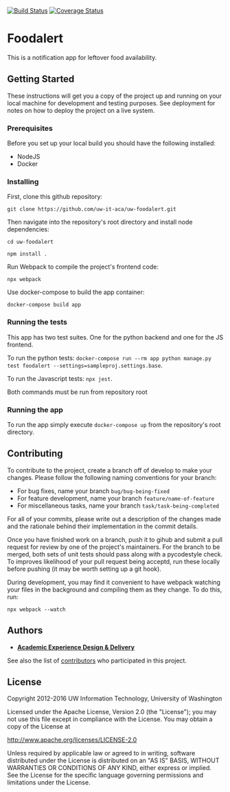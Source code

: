 [![Build Status](https://travis-ci.org/uw-it-aca/uw-foodalert.svg?branch=develop)](https://travis-ci.org/uw-it-aca/uw-foodalert)
[![Coverage Status](https://coveralls.io/repos/github/uw-it-aca/uw-foodalert/badge.svg?branch=develop)](https://coveralls.io/github/uw-it-aca/uw-foodalert?branch=develop)

# Foodalert
This is a notification app for leftover food availability.

## Getting Started
These instructions will get you a copy of the project up and running on your local machine for development and testing purposes. See deployment for notes on how to deploy the project on a live system.

### Prerequisites
Before you set up your local build you should have the following installed:
* NodeJS
* Docker

### Installing
First, clone this github repository:

`git clone https://github.com/uw-it-aca/uw-foodalert.git`

Then navigate into the repository's root directory and install node dependencies:

`cd uw-foodalert`

`npm install .`

Run Webpack to compile the project's frontend code:

`npx webpack`

Use docker-compose to build the app container:

`docker-compose build app`

### Running the tests
This app has two test suites. One for the python backend and one for the JS frontend.

To run the python tests: `docker-compose run --rm app python manage.py test foodalert --settings=sampleproj.settings.base`.

To run the Javascript tests: `npx jest`.

Both commands must be run from repository root

### Running the app
To run the app simply execute `docker-compose up` from the repository's root directory.

## Contributing
To contribute to the project, create a branch off of develop to make your changes. Please follow the following naming conventions for your branch:

* For bug fixes, name your branch `bug/bug-being-fixed`
* For feature development, name your branch `feature/name-of-feature`
* For miscellaneous tasks, name your branch `task/task-being-completed`

For all of your commits, please write out a description of the changes made and the rationale behind their implementation in the commit details.

Once you have finished work on a branch, push it to gihub and submit a pull request for review by one of the project's maintainers. For the branch to be merged, both sets of unit tests should pass along with a pycodestyle check. To improves likelihood of your pull request being acceptd, run these locally before pushing (it may be worth setting up a git hook). 

During development, you may find it convenient to have webpack watching your files in the background and compiling them as they change. To do this, run: 

`npx webpack --watch`

## Authors

* [**Academic Experience Design & Delivery**](https://github.com/uw-it-aca)

See also the list of [contributors](https://github.com/uw-it-aca/uw-foodalert/contributors) who participated in this project.

## License

Copyright 2012-2016 UW Information Technology, University of Washington

Licensed under the Apache License, Version 2.0 (the "License");
you may not use this file except in compliance with the License.
You may obtain a copy of the License at

http://www.apache.org/licenses/LICENSE-2.0

Unless required by applicable law or agreed to in writing, software
distributed under the License is distributed on an "AS IS" BASIS,
WITHOUT WARRANTIES OR CONDITIONS OF ANY KIND, either express or implied.
See the License for the specific language governing permissions and
limitations under the License.
